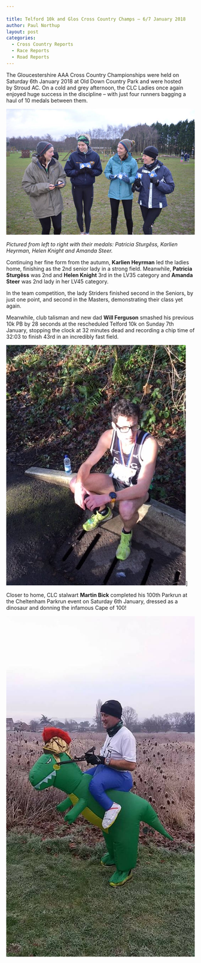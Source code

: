 ```yaml
---

title: Telford 10k and Glos Cross Country Champs – 6/7 January 2018
author: Paul Northup
layout: post
categories:
  - Cross Country Reports
  - Race Reports
  - Road Reports
---
```

The Gloucestershire AAA Cross Country Championships were held on Saturday 6th January 2018 at Old Down Country Park and were hosted by Stroud AC. On a cold and grey afternoon, the CLC Ladies once again enjoyed huge success in the discipline – with just four runners bagging a haul of 10 medals between them.

<img src="/images/2018/01/Ladies-County-Champs-2108.jpg" alt="Ladies-County-Champs-2108"/>

<p>
  <em>Pictured from left to right with their medals: Patricia Sturgêss, Karlien Heyrman, Helen Knight and Amanda Steer.</em>
</p>

Continuing her fine form from the autumn, **Karlien Heyrman** led the ladies home, finishing as the 2nd senior lady in a strong field. Meanwhile, **Patricia Sturgêss** was 2nd and **Helen Knight** 3rd in the LV35 category and **Amanda Steer** was 2nd lady in her LV45 category.

In the team competition, the lady Striders finished second in the Seniors, by just one point, and second in the Masters, demonstrating their class yet again.

Meanwhile, club talisman and new dad **Will Ferguson** smashed his previous 10k PB by 28 seconds at the rescheduled Telford 10k on Sunday 7th January, stopping the clock at 32 minutes dead and recording a chip time of 32:03 to finish 43rd in an incredibly fast field.

<img src="/images/2018/01/Will-Ferguson-Telford-10k-e1515362994620.jpg" alt="Will-Ferguson-Telford-10k" />]

Closer to home, CLC stalwart **Martin Bick** completed his 100th Parkrun at the Cheltenham Parkrun event on Saturday 6th January, dressed as a dinosaur and donning the infamous Cape of 100!

<img src="/images/2018/01/Martin-Bick-100th.jpg" alt="Martin-Bick-100th"/>
